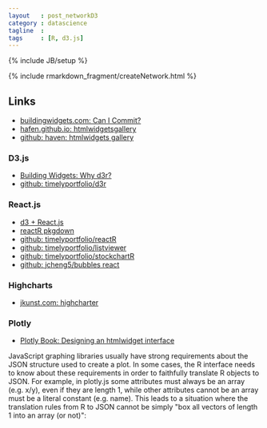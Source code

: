 ```yaml
---
layout   : post_networkD3
category : datascience
tagline  : 
tags     : [R, d3.js]
---
```

{% include JB/setup %}


{% include rmarkdown_fragment/createNetwork.html %}


## Links

- [buildingwidgets.com: Can I Commit?](http://www.buildingwidgets.com/blog/2015/1/2/can-i-commit)
- [hafen.github.io: htmlwidgetsgallery](http://hafen.github.io/htmlwidgetsgallery/)
- [github: haven: htmlwidgets gallery](https://github.com/hafen/htmlwidgetsgallery)


### D3.js

- [Building Widgets: Why d3r?](http://www.buildingwidgets.com/blog/2016/8/28/why-d3r)
- [github: timelyportfolio/d3r](https://github.com/timelyportfolio/d3r)


### React.js

- [d3 + React.js](https://github.com/ramnathv/htmlwidgets/issues/82)
- [reactR pkgdown](https://timelyportfolio.github.io/reactR/)
- [github: timelyportfolio/reactR](https://github.com/timelyportfolio/reactR)
- [github: timelyportfolio/listviewer](https://github.com/timelyportfolio/listviewer)
- [github: timelyportfolio/stockchartR](https://github.com/timelyportfolio/stockchartR)
- [github: jcheng5/bubbles react](https://github.com/jcheng5/bubbles/tree/react)


### Highcharts

- [jkunst.com: highcharter](http://jkunst.com/highcharter/)


### Plotly

 - [Plotly Book: Designing an htmlwidget interface](https://cpsievert.github.io/plotly_book/designing-an-htmlwidget-interface.html)

JavaScript graphing libraries usually have strong requirements about the JSON structure used to create a plot. In some cases, the R interface needs to know about these requirements in order to faithfully translate R objects to JSON. For example, in plotly.js some attributes must always be an array (e.g. x/y), even if they are length 1, while other attributes cannot be an array must be a literal constant (e.g. name). This leads to a situation where the translation rules from R to JSON cannot be simply "box all vectors of length 1 into an array (or not)":
